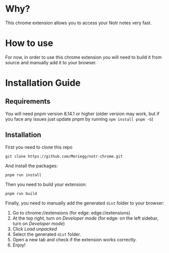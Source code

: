 # Why?

This chrome extension allows you to access your Notr notes very fast.

# How to use

For now, in order to use this chrome extension you will need to build it from source and manually add it to your browser.

# Installation Guide

## Requirements

You will need pnpm version 8.14.1 or higher (older version may work, but if you face any issues just update pnpm by running `npm install pnpm -G`)

## Installation

First you need to clone this repo

```
git clone https://github.com/Meriegg/notr-chrome.git
```

And install the packages:

```
pnpm run install
```

Then you need to build your extension:

```
pnpm run build
```

Finally, you need to manually add the generated `dist` folder to your browser:

1. Go to chrome://extensions (for edge: edge://extensions)
2. At the top right, turn on *Developer mode* (for edge: on the left sidebar, turn on *Developer mode*)
3. Click *Load unpacked*
4. Select the generated `dist` folder.
5. Open a new tab and check if the extension works correctly.
6. Enjoy!

